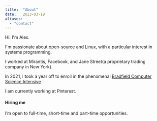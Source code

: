 ```yaml
---
title:  "About"
date:   2023-03-19
aliases: 
  - "contact"
---
```

Hi.
I'm Alex.

I'm passionate about open-source and Linux, with a particular interest in systems programming.  

I worked at Mirantis, Facebook, and Jane Street(a proprietary trading company in New York).  

In 2021, I took a year off to enroll in the phenomenal [Bradfield Computer Science Intensive](https://bradfieldcs.com/csi/)  

I am currently working at Pinterest.

#### Hiring me

I’m open to full-time, short-time and part-time opportunities.

